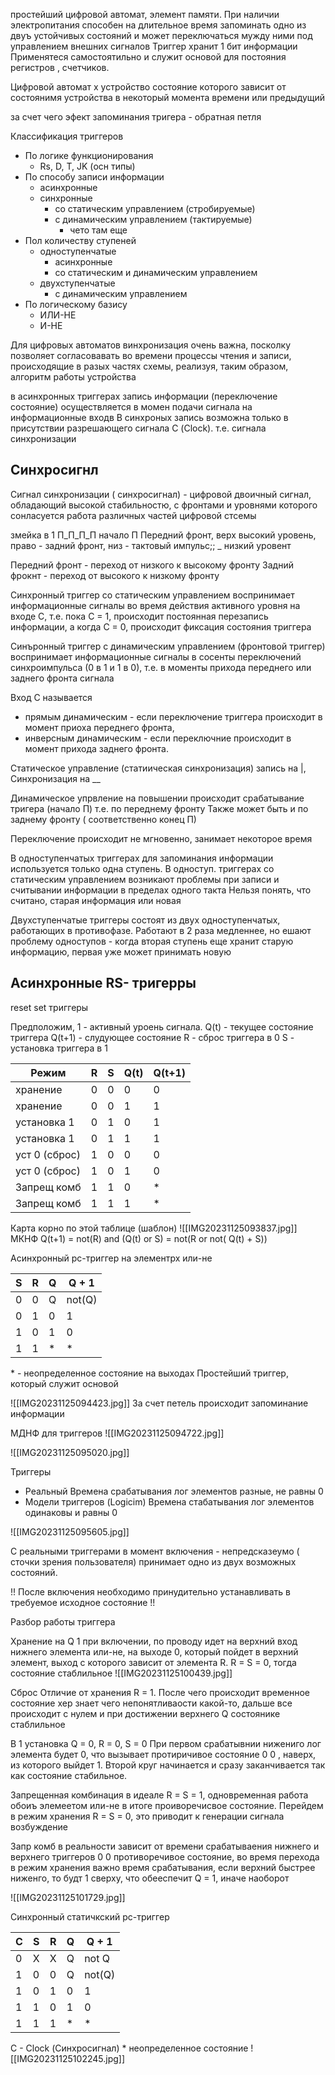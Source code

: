 простейший цифровой автомат, элемент памяти. При наличии электропитания способен на длительное время запоминать одно из двуъ устойчивых состояний и может переключаться мужду ними под управлением внешних сигналов
Триггер хранит 1 бит информации
Применятеся самостоятильно и служит основой для постояния регистров , счетчиков.

Цифровой автомат х устройство состояние которого зависит от состоянимя устройства в некоторый момента времени или предыдущий

за счет чего эфект запоминания тригера - обратная петля

Классификация триггеров
- По логике функционирования
	- Rs, D, T, JK (осн типы)
- По способу записи информации
	- асинхронные
	- синхронные
		- со статическим управлением (стробируемые)
		- с динамическим управлением (тактируемые)
			- чето там еще
- Пол количеству ступеней
	- одноступенчатые
		- асинхронные
		- со статическим и динамическим управлением
	- двухступенчатые
		- с динамическим управлением
- По логическому базису
	- ИЛИ-НЕ
	- И-НЕ



Для цифровых автоматов винхронизация очень важна, посколку позволяет согласовавать во времени процессы чтения и записи, происходящие в разых частях схемы, реализуя, таким образом, алгоритм работы устройства

в асинхронных триггерах запись информации (переключение состояние) осуществляется в момен подачи сигнала на информационные входв
    В синхроных запись возможна только в присутствии разрешающего сигнала С (Clock). т.е. сигнала синхронизации

## Синхросигнл
Сигнал синхронизации ( синхросигнал) - цифровой двоичный сигнал, обладающий высокой стабильностю, с фронтами и уровнями которого сонласуется работа различных частей цифровой стсемы

змейка в 1 
П_П_П_П
начало П Передний фронт, верх высокий уровень, право -  задний фронт, низ - тактовый импульс;; \_ низкий уровент

Передний фронт - переход от низкого к высокому фронту
Задний фрокнт - переход от высокого к низкому фронту

Синхронный триггер со статическим управлением воспринимает информационные сигналы во время действия активного уровня на входе С, т.е. пока С = 1, происходит постоянная перезапись информации, а когда С = 0, происходит фиксация состояния триггера

Синъронный триггер с динамическим управлением (фронтовой триггер) воспринимает информационные сигналы в сосенты переключений синхроимпульса (0 в 1 и 1 в 0), т.е. в моменты прихода переднего или заднего фронта сигнала

Вход С называется 
- прямым динамическим -  если переключение триггера происходит в момент приоха переднего фронта, 
- инверсным динамическим - если переключние происходит в момент прихода заднего фронта.

Статическое управление (статиическая синхронизация)
запись на |, Синхронизация на _\_

Динамическое упрвление
на повышении происходит срабатывание тригера (начало П) т.е. по переднему фронту
Также может быть и по заднему фронту ( соответственно конец П)

Переключение происходит не мгновенно, занимает некоторое время

В одноступенчатых триггерах для запоминания информации используется только одна ступень.
 В одноступ.  триггерах со статическим управлением возникают проблемы при записи и считывании информации в пределах одного такта
 Нельзя понять, что считано, старая информация или новая

Двухступенчатые триггеры состоят из двух одноступенчатых, работающих в противофазе. Работают в 2 раза медленнее, но ешают проблему одноступов - когда вторая ступень еще хранит старую информацию, первая уже может принимать новую

## Асинхронные RS- тригерры
reset set триггеры

Предположим, 1 - активный уроень сигнала.
Q(t) - текущее состояние триггера
Q(t+1)  - слудующее состояние
R - сброс триггера в 0
S -  установка триггера в 1

|Режим|R|S|Q(t)|Q(t+1)|
|-|-|-|-|-|
|хранение|0|0|0|0|
|хранение|0|0|1|1|
|установка 1|0|1|0|1|
|установка 1|0|1|1|1|
|уст 0 (сброс)|1|0|0|0|
|уст 0 (сброс)|1|0|1|0|
|Запрещ комб|1|1|0|\*|
|Запрещ комб|1|1|1|\*|

Карта корно по этой таблице (шаблон)
![[IMG20231125093837.jpg]]
МКНФ Q(t+1) = not(R) and (Q(t) or S) = not(R or not( Q(t) + S))

Асинхронный рс-триггер на элементрх или-не

|S|R|Q|Q + 1|
|-|-|-|-|
|0|0|Q|not(Q)|
|0|1|0|1|
|1|0|1|0|
|1|1|\*|\*|
\* -  неопределенное состояние на выходах
Простейший триггер, который служит основой

![[IMG20231125094423.jpg]]
За счет петель происходит запоминание информации

МДНФ для триггеров
![[IMG20231125094722.jpg]]

![[IMG20231125095020.jpg]]

Триггеры
- Реальный
	Времена срабатывания лог элементов разные, не равны 0
- Модели триггеров (Logicim)
	Времена стабатывания лог элементов одинаковы и равны 0

![[IMG20231125095605.jpg]]

С реальными триггерами в момент включения - непредсказеумо ( сточки зрения пользователя) принимает одно из двух возможных состояний.

!! После включения необходимо принудительно устанавливать в требуемое исходное состояние !!

Разбор работы триггера

Хранение
на Q 1 при включении, по проводу идет на верхний вход нижнего элемента или-не, на выходе 0, который пойдет в верхний элемент, выход с которого зависит от элемента R. R = S = 0, тогда состояние стаблильное
![[IMG20231125100439.jpg]]

Сброс
Отличие от  хранения R = 1. После чего происходит временное состояние хер знает чего непонятливаости какой-то, дальше все происходит с нулем и при достижении верхнего Q состоянике стаблильное

В 1 установка
Q = 0, R = 0, S = 0
При первом срабатывнии нижениго лог элемента будет 0, что вызывает протиричивое состояние 0 0 , наверх, из которого выйдет 1.
Второй круг начинается и сразу заканчивается так как состояние стабильное.

Запрещенная комбинация в идеале
R = S = 1, одновременная работа обоиъ элемеетом или-не в итоге проиворечисвое состояние. Перейдем в режим хранения R = S = 0, это приводит к генерации сигнала возбуждение

Запр комб в реальности
зависит от времени срабатываения нижнего и верхнего триггеров
0 0 противоречивое состояние, во время перехода в режим хранения важно время срабатывания, если верхний быстрее ниженго, то будт 1 сверху, что обееспечит Q = 1, иначе наоборот

![[IMG20231125101729.jpg]]


Синхронный статичкский рс-триггер

|C|S|R|Q|Q + 1|
|-|-|-|-|-|
|0|X|X|Q|not Q|
|1|0|0|Q|not(Q)|
|1|0|1|0|1|
|1|1|0|1|0|
|1|1|1|\*|\*|

C - Clock (Синхросигнал)
\* неопределенное состояние
![[IMG20231125102245.jpg]]




